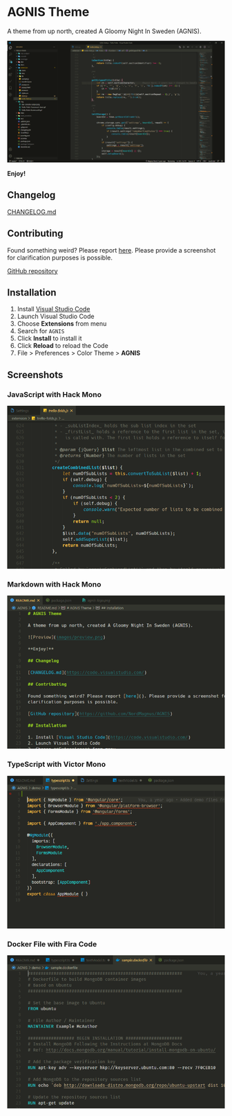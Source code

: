# AGNIS Theme

A theme from up north, created A Gloomy Night In Sweden (AGNIS).

![Preview](images/preview.png)

**Enjoy!**

## Changelog

[CHANGELOG.md](https://code.visualstudio.com/)

## Contributing

Found something weird? Please report [here](). Please provide a screenshot for
clarification purposes is possible.

[GitHub repository](https://github.com/NordMagnus/AGNIS)

## Installation

1. Install [Visual Studio Code](https://code.visualstudio.com/)
2. Launch Visual Studio Code
3. Choose **Extensions** from menu
4. Search for `AGNIS`
5. Click **Install** to install it
6. Click **Reload** to reload the Code
7. File > Preferences > Color Theme > **AGNIS**

## Screenshots

### JavaScript with Hack Mono

![Preview](images/screenshot-js-hack.png)

### Markdown with Hack Mono

![Screenshot Markdown](images/screenshot-markdown.png)

### TypeScript with Victor Mono

![Screenshot Markdown](images/screenshot-ts-victor.png)

### Docker File with Fira Code

![Screenshot Markdown](images/screenshot-docker-fira.png)

